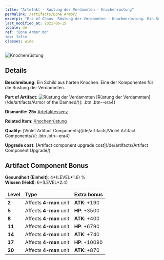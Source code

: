 ```yaml
---
title: "Artefakt - Rüstung der Verdammten - Knochenrüstung"
permalink: /artifacts/Bone Armor/
excerpt: "Era of Chaos  Rüstung der Verdammten - Knochenrüstung. Ein Schild aus harten Knochen. Eine der Komponenten für die Rüstung der Verdammten."
last_modified_at: 2021-06-15
locale: de
ref: "Bone Armor.md"
toc: false
classes: wide
---
```


 ![Knochenrüstung](/images/t/artifact_40304.png)



## Details

 **Beschreibung:** Ein Schild aus harten Knochen. Eine der Komponenten für die Rüstung der Verdammten.

 **Part of Artifact:** ![Rüstung der Verdammten](/images/t/icon_artifact_30.png) [Rüstung der Verdammten](/de/artifacts/Armor of the Damned/){: .btn .btn--era4}

 **Dismantle: 25x** [Artefaktessenz](/ItemsDE/con_905/)

 **Related Item**: [Knochenrüstung](/ItemsDE/art_124/)

 **Quality:** [Violet Artifact Components](/de/artifacts/Violet Artifact Components/){: .btn .btn--era4}

 **Upgrade cost:** [Artifact component upgrade cost](/de/artifacts/Artifact Component Upgrade/)

## Artifact Component Bonus

  **Gesundheit (Einheit)**: 4+(LEVEL\*1.6) %<br/>**Wissen (Held)**: 6+(LEVEL\*2.4)

  |  Level  | Type |    Extra bonus  | 
  |:--------|:-----|:----------------| 
  | **2** | Affects **4-man** unit | **ATK**: +190 | 
  | **5** | Affects **4-man** unit | **HP**: +3500 | 
  | **8** | Affects **4-man** unit | **ATK**: +400 | 
  | **11** | Affects **4-man** unit | **HP**: +6790 | 
  | **14** | Affects **4-man** unit | **ATK**: +740 | 
  | **17** | Affects **4-man** unit | **HP**: +10090 | 
  | **20** | Affects **4-man** unit | **ATK**: +870 | 

